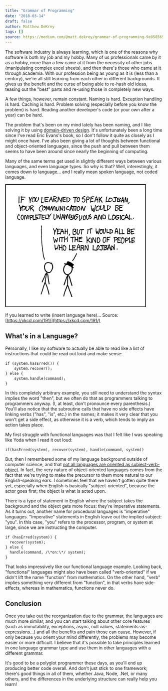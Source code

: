 ```yaml
---
title: "Grammar of Programming"
date: "2018-03-14"
draft: false
author: Matthew DeKrey
tags: []
source: https://medium.com/@matt.dekrey/grammar-of-programming-9e85856544ba
---
```


The software industry is always learning, which is one of the reasons why software is both my job and my hobby. Many of us professionals came by it as a hobby, more than a few came at it from the necessity of other jobs (manipulating complex excel sheets), and then there's those who came at it through academia. With our profession being as young as it is (less than a century), we're all still learning from each other in different backgrounds. It gives us the benefit and the curse of being able to re-hash old ideas, teasing out the "best" parts and re-using those in completely new ways.

A few things, however, remain constant. Naming is hard. Exception handling is hard. Caching is hard. Problem solving (especially before you know the problem) is hard. Reading another developer's code (or your own after a year) can be hard.

The problem that's been on my mind lately has been naming, and I like solving it by using [domain-driven design](https://en.wikipedia.org/wiki/Domain-driven_design). It's unfortunately been a long time since I've read Eric Evans's book, so I don't follow it quite as closely as I might once have. I've also been giving a lot of thoughts between functional and object-oriented languages, since the push and pull between them seems to have been around since nearly the beginning of computing.

Many of the same terms get used in slightly different ways between various languages, and even language types. So why is that? Well, interestingly, it comes down to language... and I really mean spoken language, not coded language.

![](./VrNJvO2hYP_SKuuw.png)

If you learned to write (insert language here)... Source: [https://xkcd.com/191/](https://xkcd.com/191/)

What's in a Language?
---------------------

Personally, I like my software to actually be able to read like a list of instructions that could be read out loud and make sense:

```
if (system.hasErred()) {
    system.recover();
} else {
    system.handle(command);
}
```

In this completely arbitrary example, you still need to understand the syntax implies the word "then", but we often do that as programmers talking to programmers anyway. (I, at least, don't pronounce every parenthesis.) You'll also notice that the subroutine calls that have no side effects have linking verbs ("has", "is", etc.) in the names; it makes it very clear that you won't get a side effect, as otherwise it is a verb, which tends to imply an action takes place.

My first struggle with functional languages was that I felt like I was speaking like Yoda when I read it out loud:

```
if(hasErred(system), recover(system), handle(command, system))
```

But, then I remembered some of my language background outside of computer science, and that [not all languages are oriented as subject-verb-object](http://www.livescience.com/16541-original-human-language-yoda-sounded.html). In fact, the very nature of object-oriented languages comes from the fact that we're trying to make the precursor to them more natural to our English-speaking ears. I sometimes feel that we haven't gotten quite there yet, especially when English is basically "subject-oriented", because the actor goes first; the object is what is acted upon.

There is a type of statement in English where the subject takes the background and the object gets more focus: they're imperative statements. As it turns out, another name for procedural languages is "imperative" languages. "Imperative" statements in English leave out the implied subject: "you". In this case, "you" refers to the processor, program, or system at large, since we are instructing the computer.

```
if (hasErred(system)) {
  recover(system);
} else {
  handle(command, /\*on:\*/ system);
}
```

That looks impressively like our functional language example. Looking back, "functional" languages might also have been called "verb-oriented" if we didn't lift the name "function" from mathematics. On the other hand, "verb" implies something very different from "function", in that verbs have side-effects, whereas in mathematics, functions never do.

Conclusion
----------

Once you take out the reorganization due to the grammar, the languages are much more similar, and you can start talking about other core features (such as immutability, exceptions, async, null values, statements-as-expressions...) and all the benefits and pain those can cause. However, if only because you orient your mind differently, the problems may become easier or more difficult. I believe that it's possible to take principles learned in one language grammar type and use them in other languages with a different grammar.

It's good to be a polyglot programmer these days, as you'll end up producing better code overall. And don't just stick to one framework; there's good things in all of them, whether Java, Node, .Net, or many others, and the differences in the underlying structure can really help you learn!
